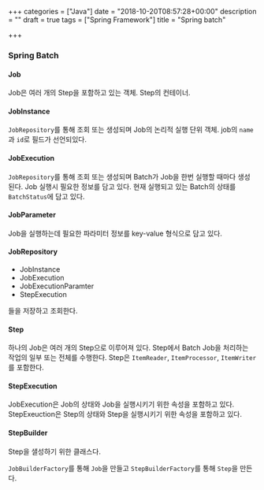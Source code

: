 +++
categories = ["Java"]
date = "2018-10-20T08:57:28+00:00"
description = ""
draft = true
tags = ["Spring Framework"]
title = "Spring batch"

+++
### Spring Batch

#### Job

Job은 여러 개의 Step을 포함하고 있는 객체. Step의 컨테이너.

#### JobInstance

`JobRepository`를 통해 조회 또는 생성되며 Job의 논리적 실행 단위 객체. job의 `name`과 `id`로 필드가 선언되있다.

#### JobExecution

`JobRepository`를 통해 조회 또는 생성되며 Batch가 Job을 한번 실행할 때마다 생성된다. Job 실행시 필요한 정보를 담고 있다. 현재 실행되고 있는 Batch의 상태를 `BatchStatus`에 담고 있다.

#### JobParameter

Job을 실행하는데 필요한 파라미터 정보를 key-value 형식으로 담고 있다.

#### JobRepository

* JobInstance
* JobExecution
* JobExecutionParamter
* StepExecution

들을 저장하고 조회한다.

#### Step

하나의 Job은 여러 개의 Step으로 이루어져 있다. Step에서 Batch Job을 처리하는 작업의 일부 또는 전체를 수행한다. Step은 `ItemReader`, `ItemProcessor`, `ItemWriter`를 포함한다.

#### StepExecution

JobExecution은 Job의 상태와 Job을 실행시키기 위한 속성을 포함하고 있다. StepExeuction은 Step의 상태와 Step을 실행시키기 위한 속성을 포함하고 있다.

#### StepBuilder

Step을 샐성하기 위한 클래스다.

`JobBuilderFactory`를 통해 `Job`을 만들고 `StepBuilderFactory`를 통해 `Step`을 만든다.